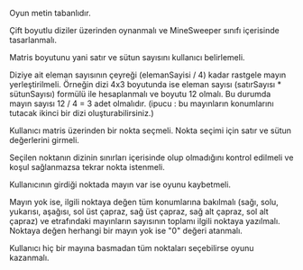 Oyun metin tabanlıdır.


Çift boyutlu diziler üzerinden oynanmalı ve MineSweeper sınıfı içerisinde tasarlanmalı.

Matris boyutunu yani satır ve sütun sayısını kullanıcı belirlemeli.

Diziye ait eleman sayısının çeyreği (elemanSayisi / 4) kadar rastgele mayın yerleştirilmeli. Örneğin dizi 4x3 boyutunda ise eleman sayısı (satırSayısı * sütunSayısı) formülü ile hesaplanmalı ve boyutu 12 olmalı. Bu durumda mayın sayısı 12 / 4 = 3 adet olmalıdır. (ipucu : bu mayınların konumlarını tutacak ikinci bir dizi oluşturabilirsiniz.)

Kullanıcı matris üzerinden bir nokta seçmeli. Nokta seçimi için satır ve sütun değerlerini girmeli.

Seçilen noktanın dizinin sınırları içerisinde olup olmadığını kontrol edilmeli ve koşul sağlanmazsa tekrar nokta istenmeli.

Kullanıcının girdiği noktada mayın var ise oyunu kaybetmeli.

Mayın yok ise, ilgili noktaya değen tüm konumlarına bakılmalı (sağı, solu, yukarısı, aşağısı, sol üst çapraz, sağ üst çapraz, sağ alt çapraz, sol alt çapraz) ve etrafındaki mayınların sayısının toplamı ilgili noktaya yazılmalı. Noktaya değen herhangi bir mayın yok ise "0" değeri atanmalı.

Kullanıcı hiç bir mayına basmadan tüm noktaları seçebilirse oyunu kazanmalı.